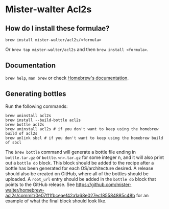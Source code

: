 # Mister-walter Acl2s

## How do I install these formulae?

`brew install mister-walter/acl2s/<formula>`

Or `brew tap mister-walter/acl2s` and then `brew install <formula>`.

## Documentation

`brew help`, `man brew` or check [Homebrew's documentation](https://docs.brew.sh).

## Generating bottles

Run the following commands:
```
brew uninstall acl2s
brew install --build-bottle acl2s
brew bottle acl2s
brew uninstall acl2s # if you don't want to keep using the homebrew build of acl2s
brew unlink sbcl # if you don't want to keep using the homebrew build of sbcl
```

The `brew bottle` command will generate a bottle file ending in
`bottle.tar.gz` or `bottle.<n>.tar.gz` for some integer n, and it will
also print out a `bottle do` block. This block should be added to the
recipe after a bottle has been generated for each OS/architecture
desired. A release should also be created on GitHub, where all of the
bottles should be uploaded. A `root_url` entry should be added in the
`bottle do` block that points to the GitHub release. See https://github.com/mister-walter/homebrew-acl2s/commit/0e07ff1fbceaef42a1a68e027ec185584885c48b
for an example of what the final block should look like.
